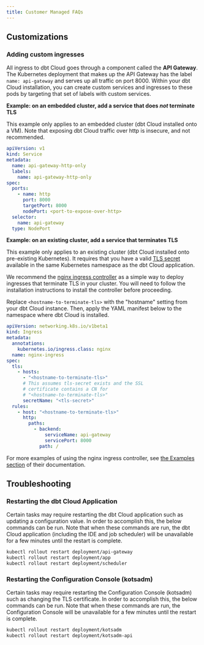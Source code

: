 ```yaml
---
title: Customer Managed FAQs
---
```


## Customizations

### Adding custom ingresses

All ingress to dbt Cloud goes through a component called the **API Gateway**. The Kubernetes deployment that makes up the API Gateway has the label `name: api-gateway` and serves up all traffic on port 8000. Within your dbt Cloud installation, you can create custom services and ingresses to these pods by targeting that set of labels with custom services.

**Example: on an embedded cluster, add a service that does _not_ terminate TLS**

This example only applies to an embedded cluster (dbt Cloud installed onto a VM). Note that exposing dbt Cloud traffic over http is insecure, and not recommended.

```yaml
apiVersion: v1
kind: Service
metadata:
  name: api-gateway-http-only
  labels:
    name: api-gateway-http-only
spec:
  ports:
    - name: http
      port: 8000
      targetPort: 8000
      nodePort: <port-to-expose-over-http>
  selector:
    name: api-gateway
  type: NodePort
```

**Example: on an existing cluster, add a service that terminates TLS**

This example only applies to an existing cluster (dbt Cloud installed onto pre-existing Kubernetes). It requires that you have a valid [TLS secret](https://kubernetes.io/docs/concepts/services-networking/ingress/#tls) available in the same Kubernetes namespace as the dbt Cloud application.

We recommend the [nginx ingress controller](https://kubernetes.github.io/ingress-nginx/deploy/) as a simple way to deploy ingresses that terminate TLS in your cluster. You will need to follow the installation instructions to install the controller before proceeding.

Replace `<hostname-to-terminate-tls>` with the "hostname" setting from your dbt Cloud instance. Then, apply the YAML manifest below to the namespace where dbt Cloud is installed.

```yaml
apiVersion: networking.k8s.io/v1beta1
kind: Ingress
metadata:
  annotations:
    kubernetes.io/ingress.class: nginx
  name: nginx-ingress
spec:
  tls:
    - hosts:
      - "<hostname-to-terminate-tls>"
      # This assumes tls-secret exists and the SSL
      # certificate contains a CN for
      # "<hostname-to-terminate-tls>"
      secretName: "<tls-secret>"
  rules:
    - host: "<hostname-to-terminate-tls>"
      http:
        paths:
          - backend:
              serviceName: api-gateway
              servicePort: 8000
            path: /
```

For more examples of using the nginx ingress controller, see [the Examples section](https://kubernetes.github.io/ingress-nginx/examples/tls-termination/) of their documentation.

## Troubleshooting

### Restarting the dbt Cloud Application

Certain tasks may require restarting the dbt Cloud application such as updating a configuration value. In order to accomplish this, the below commands can be run. Note that when these commands are run, the dbt Cloud application (including the IDE and job scheduler) will be unavailable for a few minutes until the restart is complete.

```bash
kubectl rollout restart deployment/api-gateway
kubectl rollout restart deployment/app
kubectl rollout restart deployment/scheduler
```

### Restarting the Configuration Console (kotsadm)

Certain tasks may require restarting the Configuration Console (kotsadm) such as changing the TLS certificate. In order to accomplish this, the below commands can be run. Note that when these commands are run, the Configuration Console will be unavailable for a few minutes until the restart is complete.

```bash
kubectl rollout restart deployment/kotsadm
kubectl rollout restart deployment/kotsadm-api
```
